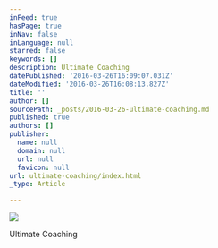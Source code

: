 ```yaml
---
inFeed: true
hasPage: true
inNav: false
inLanguage: null
starred: false
keywords: []
description: Ultimate Coaching
datePublished: '2016-03-26T16:09:07.031Z'
dateModified: '2016-03-26T16:08:13.827Z'
title: ''
author: []
sourcePath: _posts/2016-03-26-ultimate-coaching.md
published: true
authors: []
publisher:
  name: null
  domain: null
  url: null
  favicon: null
url: ultimate-coaching/index.html
_type: Article

---
```

![](https://the-grid-user-content.s3-us-west-2.amazonaws.com/f6280bda-cf37-437b-b445-d0ffacc1b6ec.jpg)

Ultimate Coaching